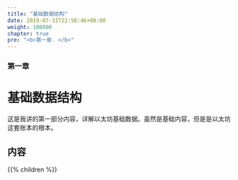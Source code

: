 ```yaml
---
title: "基础数据结构"
date: 2019-07-31T22:58:46+08:00
weight: 100000
chapter: true
pre: "<b>第一章. </b>"
---
```


### 第一章

# 基础数据结构

这是我讲的第一部分内容，详解以太坊基础数据。虽然是基础内容，但是是以太坊这套账本的根本。

## 内容
{{% children   %}}